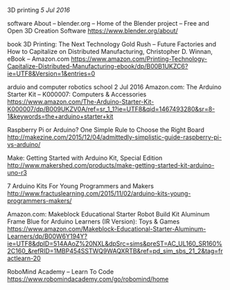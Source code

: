 3D printing
_5 Jul 2016_

software
About – blender.org – Home of the Blender project – Free and Open 3D Creation Software
https://www.blender.org/about/

book
3D Printing: The Next Technology Gold Rush – Future Factories and How to Capitalize on Distributed Manufacturing, Christopher D. Winnan, eBook – Amazon.com
https://www.amazon.com/Printing-Technology-Capitalize-Distributed-Manufacturing-ebook/dp/B00B1UKZC6?ie=UTF8&Version=1&entries=0

arduio and computer robotics school 2 Jul 2016
Amazon.com: The Arduino Starter Kit – K000007: Computers & Accessories
https://www.amazon.com/The-Arduino-Starter-Kit-K000007/dp/B009UKZV0A/ref=sr_1_1?ie=UTF8&qid=1467493280&sr=8-1&keywords=the+arduino+starter+kit

Raspberry Pi or Arduino? One Simple Rule to Choose the Right Board
http://makezine.com/2015/12/04/admittedly-simplistic-guide-raspberry-pi-vs-arduino/

Make: Getting Started with Arduino Kit, Special Edition
http://www.makershed.com/products/make-getting-started-kit-arduino-uno-r3

7 Arduino Kits For Young Programmers and Makers
http://www.fractuslearning.com/2015/11/02/arduino-kits-young-programmers-makers/

Amazon.com: Makeblock Educational Starter Robot Build Kit Aluminum Frame Blue for Arduino Learners (IR Version): Toys & Games
https://www.amazon.com/Makeblock-Educational-Starter-Aluminum-Learners/dp/B00W6Y194Y?ie=UTF8&dpID=514AAoZ%20NXL&dpSrc=sims&preST=AC_UL160_SR160%2C160_&refRID=1MBP454SSTWQ9WAQXRTB&ref=pd_sim_sbs_21_2&tag=fractlearn-20

RoboMind Academy – Learn To Code
https://www.robomindacademy.com/go/robomind/home